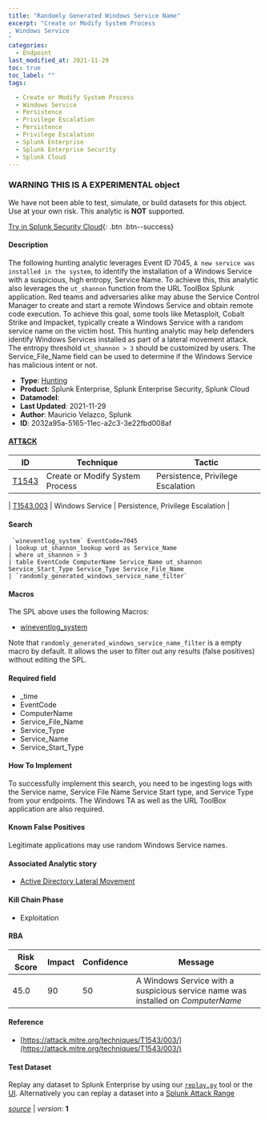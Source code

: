 ```yaml
---
title: "Randomly Generated Windows Service Name"
excerpt: "Create or Modify System Process
, Windows Service
"
categories:
  - Endpoint
last_modified_at: 2021-11-29
toc: true
toc_label: ""
tags:

  - Create or Modify System Process
  - Windows Service
  - Persistence
  - Privilege Escalation
  - Persistence
  - Privilege Escalation
  - Splunk Enterprise
  - Splunk Enterprise Security
  - Splunk Cloud
---
```


###  WARNING THIS IS A EXPERIMENTAL object
We have not been able to test, simulate, or build datasets for this object. Use at your own risk. This analytic is **NOT** supported.


[Try in Splunk Security Cloud](https://www.splunk.com/en_us/cyber-security.html){: .btn .btn--success}

#### Description

The following hunting analytic leverages Event ID 7045, `A new service was installed in the system`, to identify the installation of a Windows Service with a suspicious, high entropy, Service Name. To achieve this, this analytic also leverages the `ut_shannon` function from the URL ToolBox Splunk application. Red teams and adversaries alike may abuse the Service Control Manager to create and start a remote Windows Service and obtain remote code execution. To achieve this goal, some tools like Metasploit, Cobalt Strike and Impacket, typically create a Windows Service with a random service name on the victim host. This hunting analytic may help defenders identify Windows Services installed as part of a lateral movement attack. The entropy threshold `ut_shannon > 3` should be customized by users. The Service_File_Name field can be used to determine if the Windows Service has malicious intent or not.

- **Type**: [Hunting](https://github.com/splunk/security_content/wiki/object-Analytic-Types)
- **Product**: Splunk Enterprise, Splunk Enterprise Security, Splunk Cloud
- **Datamodel**: 
- **Last Updated**: 2021-11-29
- **Author**: Mauricio Velazco, Splunk
- **ID**: 2032a95a-5165-11ec-a2c3-3e22fbd008af


#### [ATT&CK](https://attack.mitre.org/)

| ID             | Technique        |  Tactic             |
| -------------- | ---------------- |-------------------- |
| [T1543](https://attack.mitre.org/techniques/T1543/) | Create or Modify System Process | Persistence, Privilege Escalation |

| [T1543.003](https://attack.mitre.org/techniques/T1543/003/) | Windows Service | Persistence, Privilege Escalation |

#### Search

```
 `wineventlog_system` EventCode=7045 
| lookup ut_shannon_lookup word as Service_Name 
| where ut_shannon > 3 
| table EventCode ComputerName Service_Name ut_shannon Service_Start_Type Service_Type Service_File_Name 
| `randomly_generated_windows_service_name_filter` 
```

#### Macros
The SPL above uses the following Macros:
* [wineventlog_system](https://github.com/splunk/security_content/blob/develop/macros/wineventlog_system.yml)

Note that `randomly_generated_windows_service_name_filter` is a empty macro by default. It allows the user to filter out any results (false positives) without editing the SPL.

#### Required field
* _time
* EventCode
* ComputerName
* Service_File_Name
* Service_Type
* Service_Name
* Service_Start_Type


#### How To Implement
To successfully implement this search, you need to be ingesting logs with the Service name, Service File Name Service Start type, and Service Type from your endpoints. The Windows TA as well as the URL ToolBox application are also required.

#### Known False Positives
Legitimate applications may use random Windows Service names.

#### Associated Analytic story
* [Active Directory Lateral Movement](/stories/active_directory_lateral_movement)


#### Kill Chain Phase
* Exploitation



#### RBA

| Risk Score  | Impact      | Confidence   | Message      |
| ----------- | ----------- |--------------|--------------|
| 45.0 | 90 | 50 | A Windows Service with a suspicious service name was installed on $ComputerName$ |




#### Reference

* [https://attack.mitre.org/techniques/T1543/003/](https://attack.mitre.org/techniques/T1543/003/)



#### Test Dataset
Replay any dataset to Splunk Enterprise by using our [`replay.py`](https://github.com/splunk/attack_data#using-replaypy) tool or the [UI](https://github.com/splunk/attack_data#using-ui).
Alternatively you can replay a dataset into a [Splunk Attack Range](https://github.com/splunk/attack_range#replay-dumps-into-attack-range-splunk-server)



[*source*](https://github.com/splunk/security_content/tree/develop/detections/experimental/endpoint/randomly_generated_windows_service_name.yml) \| *version*: **1**